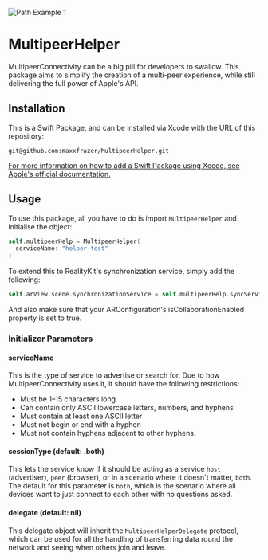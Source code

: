 ![Path Example 1](https://github.com/maxxfrazer/MultipeerHelper/blob/master/media/MultipeerHelper-Header.png)

# MultipeerHelper

MultipeerConnectivity can be a big pill for developers to swallow. This package aims to simplify the creation of a multi-peer experience, while still delivering the full power of Apple's API.

## Installation

This is a Swift Package, and can be installed via Xcode with the URL of this repository:

`git@github.com:maxxfrazer/MultipeerHelper.git`

[For more information on how to add a Swift Package using Xcode, see Apple's official documentation.](https://developer.apple.com/documentation/xcode/adding_package_dependencies_to_your_app)


## Usage

To use this package, all you have to do is import `MultipeerHelper` and initialise the object:

```swift
self.multipeerHelp = MultipeerHelper(
  serviceName: "helper-test"
)
```

To extend this to RealityKit's synchronization service, simply add the following:

```swift
self.arView.scene.synchronizationService = self.multipeerHelp.syncService
```

And also make sure that your ARConfiguration's isCollaborationEnabled property is set to true.

### Initializer Parameters

#### serviceName
This is the type of service to advertise or search for. Due to how MultipeerConnectivity uses it, it should have the following restrictions:
 - Must be 1–15 characters long
 - Can contain only ASCII lowercase letters, numbers, and hyphens
 - Must contain at least one ASCII letter
 - Must not begin or end with a hyphen
 - Must not contain hyphens adjacent to other hyphens.

#### sessionType (default: .both)
This lets the service know if it should be acting as a service `host` (advertiser), `peer` (browser), or in a scenario where it doesn't matter, `both`. The default for this parameter is `both`, which is the scenario where all devices want to just connect to each other with no questions asked.

#### delegate (default: nil)
This delegate object will inherit the `MultipeerHelperDelegate` protocol, which can be used for all the handling of transferring data round the network and seeing when others join and leave.
